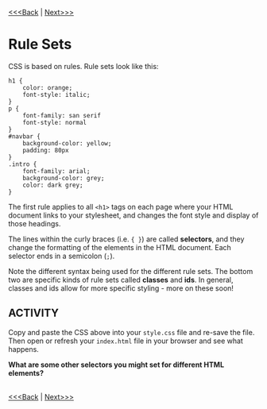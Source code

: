 [<<<Back](integration.md) | [Next>>>](filter.md)

# Rule Sets

CSS is based on rules. Rule sets look like this:

```
h1 {
	color: orange;
	font-style: italic;
}
p {
	font-family: san serif
	font-style: normal
}
#navbar {
	background-color: yellow;
	padding: 80px
}
.intro {
	font-family: arial;
	background-color: grey;
	color: dark grey;
}
```

The first rule applies to all `<h1>` tags on each page where your HTML document links to your stylesheet, and changes the font style and display of those headings. 

The lines within the curly braces (i.e. `{ }`) are called **selectors**, and they change the formatting of the elements in the HTML document. Each selector ends in a semicolon (`;`).

Note the different syntax being used for the different rule sets. The bottom two are specific kinds of rule sets called **classes** and **ids**. In general, classes and ids allow for more specific styling - more on these soon! 

## ACTIVITY
Copy and paste the CSS above into your `style.css` file and re-save the file. Then open or refresh your `index.html` file in your browser and see what happens.  

<strong>What are some other selectors you might set for different HTML elements?</strong>
<br/>
<br/>

[<<<Back](integration.md) | [Next>>>](filter.md)